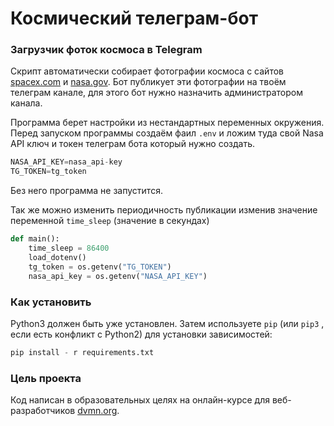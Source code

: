 # Космический телеграм-бот

### Загрузчик фоток космоса в Telegram

Скрипт автоматически собирает фотографии космоса с сайтов [spacex.com](https://www.spacex.com/) и [nasa.gov](https://www.nasa.gov/?kscnasa.rm). Бот публикует эти фотографии на твоём телеграм канале,  для этого бот нужно назначить администратором канала.

Программа берет настройки из нестандартных переменных окружения. Перед запуском программы создаём фаил `.env` и ложим туда свой Nasa API ключ и токен телеграм бота который нужно создать.
```python
NASA_API_KEY=nasa_api-key
TG_TOKEN=tg_token
``` 
Без него программа не запустится.

Так же можно изменить периодичность публикации изменив значение переменной `time_sleep` (значение в секундах)
```python
def main():                                 
    time_sleep = 86400                      
    load_dotenv()                           
    tg_token = os.getenv("TG_TOKEN")        
    nasa_api_key = os.getenv("NASA_API_KEY")
```

### Как установить

Python3 должен быть уже установлен.
Затем используете `pip` (или `pip3` , если есть конфликт с Python2) для установки зависимостей: 
```python
pip install - r requirements.txt
```
### Цель проекта

Код написан в образовательных целях на онлайн-курсе для веб-разработчиков [dvmn.org](https://devman.org/).
 
